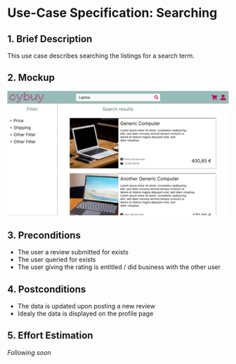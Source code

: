 # Use-Case Specification: Searching

## 1. Brief Description
This use case describes searching the listings for a search term.

## 2. Mockup
![Search Page](/mockups/Search_Page.png)

## 3. Preconditions
- The user a review submitted for exists
- The user queried for exists
- The user giving the rating is entitled / did business with the other user

## 4. Postconditions
- The data is updated upon posting a new review
- Idealy the data is displayed on the profile page

## 5. Effort Estimation
_Following soon_